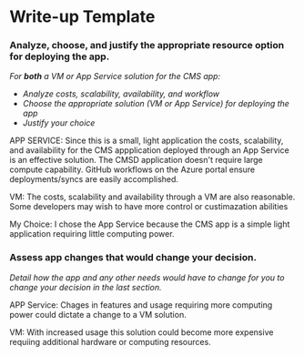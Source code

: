 # Write-up Template

### Analyze, choose, and justify the appropriate resource option for deploying the app.

*For **both** a VM or App Service solution for the CMS app:*
- *Analyze costs, scalability, availability, and workflow*
- *Choose the appropriate solution (VM or App Service) for deploying the app*
- *Justify your choice*

APP SERVICE:
Since this is a small, light application the costs, scalability, and availability for the CMS appplication deployed through an App Service is an effective solution.  The CMSD application doesn't require large compute capability. GitHub workflows on the Azure portal ensure deployments/syncs are easily accomplished.

VM:
The costs, scalability and availability through a VM are also reasonable. Some developers may wish to have more control or custimazation abilities

My Choice:
I chose the App Service because the CMS app is a simple light application requiring little computing power.

### Assess app changes that would change your decision.

*Detail how the app and any other needs would have to change for you to change your decision in the last section.* 

APP Service:
Chages in features and usage requiring more computing power could dictate a change to a VM solution.

VM:
With increased usage this solution could become more expensive requiing additional hardware or computing resources.
